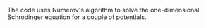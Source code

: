 The code uses Numerov's algorithm to solve the one-dimensional Schrodinger equation for a couple of potentials.
